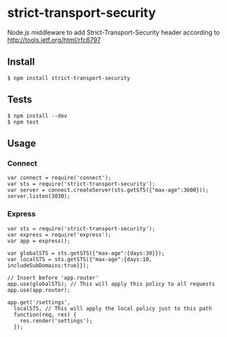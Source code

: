 # strict-transport-security

Node.js middleware to add Strict-Transport-Security header according to http://tools.ietf.org/html/rfc6797

## Install

    $ npm install strict-transport-security

## Tests

    $ npm install --dev
    $ npm test

## Usage

### Connect

    var connect = require('connect');
    var sts = require('strict-transport-security');
    var server = connect.createServer(sts.getSTS({"max-age":3600}));
    server.listen(3030);
    
### Express

    var sts = require('strict-transport-security');
    var express = require('express');
    var app = express();
    
    var globalSTS = sts.getSTS({"max-age":{days:30}});
    var localSTS = sts.getSTS({"max-age":{days:10, includeSubDomains:true}});
    
    // Insert before 'app.router'
    app.use(globalSTS); // This will apply this policy to all requests
    app.use(app.router);
    
    app.get('/settings',
      localSTS, // This will apply the local policy just to this path
      function(req, res) {
        res.render('settings');
      });
